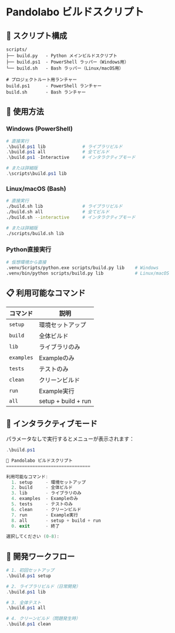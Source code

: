 # Pandolabo ビルドスクリプト

## 📁 スクリプト構成

```
scripts/
├── build.py   - Python メインビルドスクリプト
├── build.ps1  - PowerShell ラッパー（Windows用）
└── build.sh   - Bash ラッパー（Linux/macOS用）

# プロジェクトルート用ランチャー
build.ps1      - PowerShell ランチャー
build.sh       - Bash ランチャー
```

## 🚀 使用方法

### Windows (PowerShell)

```powershell
# 直接実行
.\build.ps1 lib              # ライブラリビルド
.\build.ps1 all              # 全てビルド
.\build.ps1 -Interactive     # インタラクティブモード

# または詳細版
.\scripts\build.ps1 lib
```

### Linux/macOS (Bash)

```bash
# 直接実行
./build.sh lib               # ライブラリビルド
./build.sh all               # 全てビルド
./build.sh --interactive     # インタラクティブモード

# または詳細版
./scripts/build.sh lib
```

### Python直接実行

```bash
# 仮想環境から直接
.venv/Scripts/python.exe scripts/build.py lib    # Windows
.venv/bin/python scripts/build.py lib            # Linux/macOS
```

## 📋 利用可能なコマンド

| コマンド   | 説明                    |
|-----------|------------------------|
| `setup`   | 環境セットアップ          |
| `build`   | 全体ビルド              |
| `lib`     | ライブラリのみ           |
| `examples`| Exampleのみ            |
| `tests`   | テストのみ              |
| `clean`   | クリーンビルド           |
| `run`     | Example実行            |
| `all`     | setup + build + run    |

## 🎯 インタラクティブモード

パラメータなしで実行するとメニューが表示されます：

```powershell
.\build.ps1

🚀 Pandolabo ビルドスクリプト
================================

利用可能なコマンド:
  1. setup     - 環境セットアップ
  2. build     - 全体ビルド
  3. lib       - ライブラリのみ
  4. examples  - Exampleのみ
  5. tests     - テストのみ
  6. clean     - クリーンビルド
  7. run       - Example実行
  8. all       - setup + build + run
  0. exit      - 終了

選択してください (0-8):
```

## 🔧 開発ワークフロー

```powershell
# 1. 初回セットアップ
.\build.ps1 setup

# 2. ライブラリビルド（日常開発）
.\build.ps1 lib

# 3. 全体テスト
.\build.ps1 all

# 4. クリーンビルド（問題発生時）
.\build.ps1 clean
```
